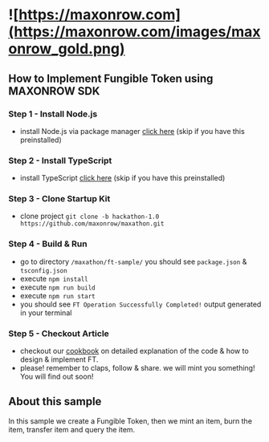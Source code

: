 # ![https://maxonrow.com](https://maxonrow.com/images/maxonrow_gold.png)

## How to Implement Fungible Token using MAXONROW SDK

### Step 1 - Install Node.js

- install Node.js via package manager [click here](https://nodejs.org/en/download/package-manager/) (skip if you have this preinstalled)

### Step 2 - Install TypeScript

- install TypeScript [click here](https://www.typescriptlang.org/index.html#download-links) (skip if you have this preinstalled)

### Step 3 - Clone Startup Kit

- clone project `git clone -b hackathon-1.0 https://github.com/maxonrow/maxathon.git`

### Step 4 - Build & Run

- go to directory `/maxathon/ft-sample/` you should see `package.json` & `tsconfig.json`
- execute `npm install`
- execute `npm run build`
- execute `npm run start`
- you should see `FT Operation Successfully Completed!` output generated in your terminal

### Step 5 - Checkout Article

- checkout our [cookbook](https://medium.com/) on detailed explanation of the code & how to design & implement FT.
- please! remember to claps, follow & share. we will mint you something! You will find out soon!

## About this sample

In this sample we create a Fungible Token, then we mint an item, burn the item, transfer item and query the item.
